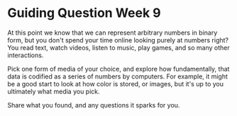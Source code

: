 # Guiding Question Week 9

At this point we know that we can represent arbitrary numbers in binary form, but you don't spend your time online looking purely at numbers right? You read text, watch videos, listen to music, play games, and so many other interactions.

Pick one form of media of your choice, and explore how fundamentally, that data is codified as a series of numbers by computers. For example, it might be a good start to look at how color is stored, or images, but it's up to you ultimately what media you pick.

Share what you found, and any questions it sparks for you.
